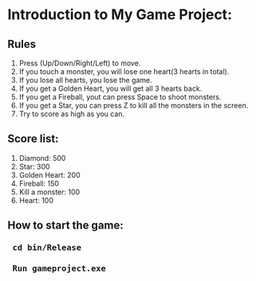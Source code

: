 # Introduction to My Game Project:
## Rules
1. Press (Up/Down/Right/Left) to move.
2. If you touch a monster, you will lose one heart(3 hearts in total).
3. If you lose all hearts, you lose the game.
4. If you get a Golden Heart, you will get all 3 hearts back.
5. If you get a Fireball, yout can press Space to shoot monsters.
6. If you get a Star, you can press Z to kill all the monsters in the screen.
7. Try to score as high as you can.
## Score list:
1. Diamond: 500
2. Star: 300
3. Golden Heart: 200
4. Fireball: 150
5. Kill a monster: 100
6. Heart: 100
## How to start the game:
### <pre> cd bin/Release </pre>
### <pre> Run gameproject.exe </pre>
